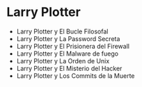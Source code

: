 # Larry Plotter

* Larry Plotter y El Bucle Filosofal
* Larry Plotter y La Password Secreta
* Larry Plotter y El Prisionera del Firewall
* Larry Plotter y El Malware de fuego
* Larry Plotter y La Orden de Unix
* Larry Plotter y El Misterio del Hacker
* Larry Plotter y Los Commits de la Muerte
